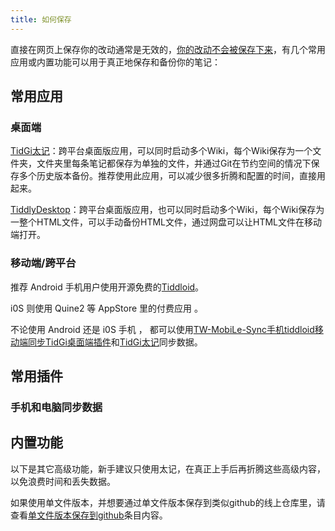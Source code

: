 ```yaml
---
title: 如何保存
---
```


直接在网页上保存你的改动通常是无效的，[你的改动不会被保存下来](如何保存内容到社区仓库里)，有几个常用应用或内置功能可以用于真正地保存和备份你的笔记：

## 常用应用

### 桌面端

[TidGi太记](#TidGi%E5%A4%AA%E8%AE%B0)：跨平台桌面版应用，可以同时启动多个Wiki，每个Wiki保存为一个文件夹，文件夹里每条笔记都保存为单独的文件，并通过Git在节约空间的情况下保存多个历史版本备份。推荐使用此应用，可以减少很多折腾和配置的时间，直接用起来。

[TiddlyDesktop](#TiddlyDesktop)：跨平台桌面版应用，也可以同时启动多个Wiki，每个Wiki保存为一整个HTML文件，可以手动备份HTML文件，通过网盘可以让HTML文件在移动端打开。

### 移动端/跨平台

推荐 Android 手机用户使用开源免费的[Tiddloid](#Tiddloid)。

i0S 则使用 Quine2 等 AppStore 里的付费应用 。

不论使用 Android 还是 i0S 手机 ， 都可以使用[TW-MobiLe-Sync手机tiddloid移动端同步TidGi桌面端插件](#TW-MobiLe-Sync%E6%89%8B%E6%9C%BAtiddloid%E7%A7%BB%E5%8A%A8%E7%AB%AF%E5%90%8C%E6%AD%A5TidGi%E6%A1%8C%E9%9D%A2%E7%AB%AF%E6%8F%92%E4%BB%B6)和[TidGi太记](#TidGi%E5%A4%AA%E8%AE%B0)同步数据。

## 常用插件

### 手机和电脑同步数据

## 内置功能

以下是其它高级功能，新手建议只使用太记，在真正上手后再折腾这些高级内容，以免浪费时间和丢失数据。

如果使用单文件版本，并想要通过单文件版本保存到类似github的线上仓库里，请查看[单文件版本保存到github](#%E5%8D%95%E6%96%87%E4%BB%B6%E7%89%88%E6%9C%AC%E4%BF%9D%E5%AD%98%E5%88%B0github)条目内容。